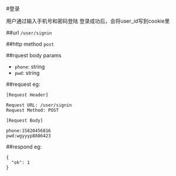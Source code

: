 #登录

用户通过输入手机号和密码登陆
登录成功后，会将user_id写到cookie里

##url
`/user/signin`


##http method
`post`

##rquest body params

 * `phone`: string 
 * `pwd`: string

##request
eg:
```
[Request Header]

Request URL: /user/signin
Request Method: POST

[Request Body]

phone:15820456816
pwd:wgyyyp8886423
```
##respond
eg:
```
{
  "ok": 1
}
```



